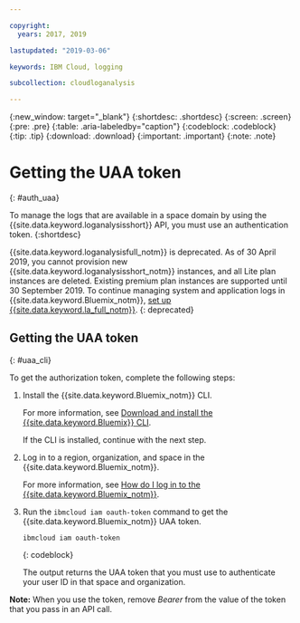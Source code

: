 ```yaml
---

copyright:
  years: 2017, 2019

lastupdated: "2019-03-06"

keywords: IBM Cloud, logging

subcollection: cloudloganalysis

---
```


{:new_window: target="_blank"}
{:shortdesc: .shortdesc}
{:screen: .screen}
{:pre: .pre}
{:table: .aria-labeledby="caption"}
{:codeblock: .codeblock}
{:tip: .tip}
{:download: .download}
{:important: .important}
{:note: .note}


# Getting the UAA token
{: #auth_uaa}

To manage the logs that are available in a space domain by using the {{site.data.keyword.loganalysisshort}} API, you must use an authentication token.
{:shortdesc}

{{site.data.keyword.loganalysisfull_notm}} is deprecated. As of 30 April 2019, you cannot provision new {{site.data.keyword.loganalysisshort_notm}} instances, and all Lite plan instances are deleted. Existing premium plan instances are supported until 30 September 2019. To continue managing system and application logs in {{site.data.keyword.Bluemix_notm}}, [set up {{site.data.keyword.la_full_notm}}](/docs/services/Log-Analysis-with-LogDNA?topic=LogDNA-getting-started#getting-started).
{: deprecated}

		
## Getting the UAA token
{: #uaa_cli}


To get the authorization token, complete the following steps:

1. Install the {{site.data.keyword.Bluemix_notm}} CLI.

   For more information, see [Download and install the {{site.data.keyword.Bluemix}} CLI](/docs/cli?topic=cloud-cli-ibmcloud-cli#overview).
   
   If the CLI is installed, continue with the next step.
    
2. Log in to a region, organization, and space in the {{site.data.keyword.Bluemix_notm}}. 

    For more information, see [How do I log in to the {{site.data.keyword.Bluemix_notm}}](/docs/services/CloudLogAnalysis/qa?topic=cloudloganalysis-cli_qa#login).
	
3. Run the `ibmcloud iam oauth-token` command to get the {{site.data.keyword.Bluemix_notm}} UAA token.

    ```
	ibmcloud iam oauth-token
	```
	{: codeblock}
	
	The output returns the UAA token that you must use to authenticate your user ID in that space and organization.
	

**Note:** When you use the token, remove *Bearer* from the value of the token that you pass in an API call.